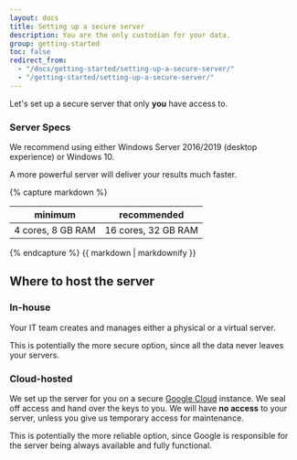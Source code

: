 ```yaml
---
layout: docs
title: Setting up a secure server
description: You are the only custodian for your data.
group: getting-started
toc: false
redirect_from:
  - "/docs/getting-started/setting-up-a-secure-server/"
  - "/getting-started/setting-up-a-secure-server/"
---
```


Let's set up a secure server that only **you** have access to.

### Server Specs
We recommend using either Windows Server 2016/2019 (desktop experience) or Windows 10.

A more powerful server will deliver your results much faster.

<div class="half-table">
{% capture markdown %}

| minimum | recommended |
|:-----------------:|:-------------------:|
| 4 cores, 8 GB RAM | 16 cores, 32 GB RAM |

{% endcapture %}
{{ markdown | markdownify }}
</div>

## Where to host the server

### In-house

Your IT team creates and manages either a physical or a virtual server.

This is potentially the more secure option, since all the data never leaves your servers.

### Cloud-hosted

We set up the server for you on a secure [Google Cloud](https://cloud.google.com/) instance. We seal off access and hand over the keys to you. We will have **no access** to your server, unless you give us temporary access for maintenance.

This is potentially the more reliable option, since Google is responsible for the server being always available and fully functional.